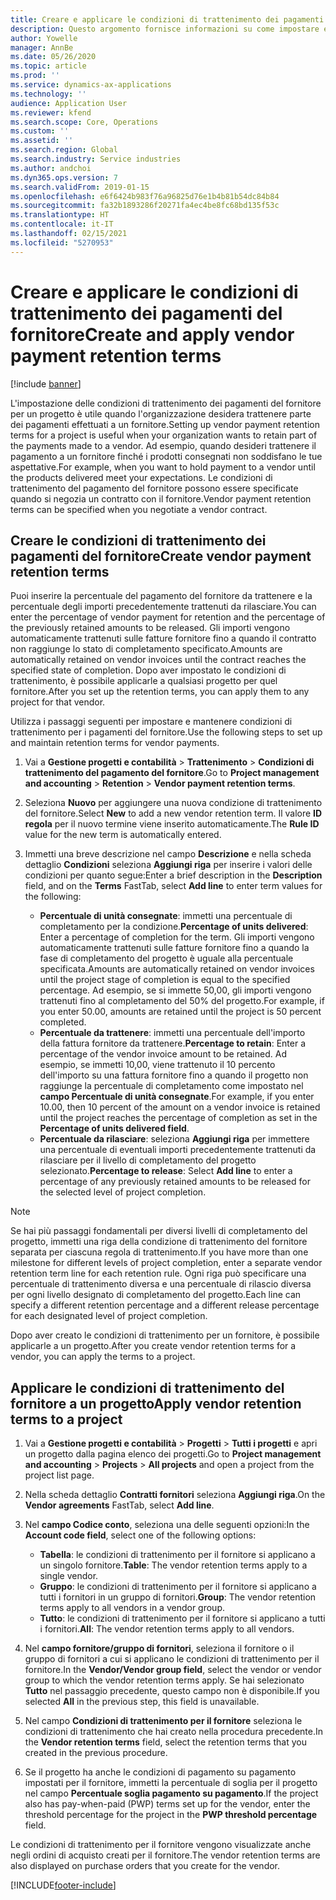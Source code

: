 ```yaml
---
title: Creare e applicare le condizioni di trattenimento dei pagamenti del fornitore
description: Questo argomento fornisce informazioni su come impostare e mantenere le condizioni di trattenimento per i pagamenti dei fornitori.
author: Yowelle
manager: AnnBe
ms.date: 05/26/2020
ms.topic: article
ms.prod: ''
ms.service: dynamics-ax-applications
ms.technology: ''
audience: Application User
ms.reviewer: kfend
ms.search.scope: Core, Operations
ms.custom: ''
ms.assetid: ''
ms.search.region: Global
ms.search.industry: Service industries
ms.author: andchoi
ms.dyn365.ops.version: 7
ms.search.validFrom: 2019-01-15
ms.openlocfilehash: e6f6424b983f76a96825d76e1b4b81b54dc84b84
ms.sourcegitcommit: fa32b1893286f20271fa4ec4be8fc68bd135f53c
ms.translationtype: HT
ms.contentlocale: it-IT
ms.lasthandoff: 02/15/2021
ms.locfileid: "5270953"
---
```

# <a name="create-and-apply-vendor-payment-retention-terms"></a><span data-ttu-id="2f352-103">Creare e applicare le condizioni di trattenimento dei pagamenti del fornitore</span><span class="sxs-lookup"><span data-stu-id="2f352-103">Create and apply vendor payment retention terms</span></span>

[!include [banner](../includes/banner.md)] 

<span data-ttu-id="2f352-104">L'impostazione delle condizioni di trattenimento dei pagamenti del fornitore per un progetto è utile quando l'organizzazione desidera trattenere parte dei pagamenti effettuati a un fornitore.</span><span class="sxs-lookup"><span data-stu-id="2f352-104">Setting up vendor payment retention terms for a project is useful when your organization wants to retain part of the payments made to a vendor.</span></span> <span data-ttu-id="2f352-105">Ad esempio, quando desideri trattenere il pagamento a un fornitore finché i prodotti consegnati non soddisfano le tue aspettative.</span><span class="sxs-lookup"><span data-stu-id="2f352-105">For example, when you want to hold payment to a vendor until the products delivered meet your expectations.</span></span> <span data-ttu-id="2f352-106">Le condizioni di trattenimento del pagamento del fornitore possono essere specificate quando si negozia un contratto con il fornitore.</span><span class="sxs-lookup"><span data-stu-id="2f352-106">Vendor payment retention terms can be specified when you negotiate a vendor contract.</span></span>

## <a name="create-vendor-payment-retention-terms"></a><span data-ttu-id="2f352-107">Creare le condizioni di trattenimento dei pagamenti del fornitore</span><span class="sxs-lookup"><span data-stu-id="2f352-107">Create vendor payment retention terms</span></span>

<span data-ttu-id="2f352-108">Puoi inserire la percentuale del pagamento del fornitore da trattenere e la percentuale degli importi precedentemente trattenuti da rilasciare.</span><span class="sxs-lookup"><span data-stu-id="2f352-108">You can enter the percentage of vendor payment for retention and the percentage of the previously retained amounts to be released.</span></span> <span data-ttu-id="2f352-109">Gli importi vengono automaticamente trattenuti sulle fatture fornitore fino a quando il contratto non raggiunge lo stato di completamento specificato.</span><span class="sxs-lookup"><span data-stu-id="2f352-109">Amounts are automatically retained on vendor invoices until the contract reaches the specified state of completion.</span></span> <span data-ttu-id="2f352-110">Dopo aver impostato le condizioni di trattenimento, è possibile applicarle a qualsiasi progetto per quel fornitore.</span><span class="sxs-lookup"><span data-stu-id="2f352-110">After you set up the retention terms, you can apply them to any project for that vendor.</span></span>

<span data-ttu-id="2f352-111">Utilizza i passaggi seguenti per impostare e mantenere condizioni di trattenimento per i pagamenti del fornitore.</span><span class="sxs-lookup"><span data-stu-id="2f352-111">Use the following steps to set up and maintain retention terms for vendor payments.</span></span> 

1. <span data-ttu-id="2f352-112">Vai a **Gestione progetti e contabilità** > **Trattenimento** > **Condizioni di trattenimento del pagamento del fornitore**.</span><span class="sxs-lookup"><span data-stu-id="2f352-112">Go to **Project management and accounting** > **Retention** > **Vendor payment retention terms**.</span></span>
2. <span data-ttu-id="2f352-113">Seleziona **Nuovo** per aggiungere una nuova condizione di trattenimento del fornitore.</span><span class="sxs-lookup"><span data-stu-id="2f352-113">Select **New** to add a new vendor retention term.</span></span> <span data-ttu-id="2f352-114">Il valore **ID regola** per il nuovo termine viene inserito automaticamente.</span><span class="sxs-lookup"><span data-stu-id="2f352-114">The **Rule ID** value for the new term is automatically entered.</span></span> 
3. <span data-ttu-id="2f352-115">Immetti una breve descrizione nel campo **Descrizione** e nella scheda dettaglio **Condizioni** seleziona **Aggiungi riga** per inserire i valori delle condizioni per quanto segue:</span><span class="sxs-lookup"><span data-stu-id="2f352-115">Enter a brief description in the **Description** field, and on the **Terms** FastTab, select **Add line** to enter term values for the following:</span></span>

   - <span data-ttu-id="2f352-116">**Percentuale di unità consegnate**: immetti una percentuale di completamento per la condizione.</span><span class="sxs-lookup"><span data-stu-id="2f352-116">**Percentage of units delivered**: Enter a percentage of completion for the term.</span></span> <span data-ttu-id="2f352-117">Gli importi vengono automaticamente trattenuti sulle fatture fornitore fino a quando la fase di completamento del progetto è uguale alla percentuale specificata.</span><span class="sxs-lookup"><span data-stu-id="2f352-117">Amounts are automatically retained on vendor invoices until the project stage of completion is equal to the specified percentage.</span></span> <span data-ttu-id="2f352-118">Ad esempio, se si immette 50,00, gli importi vengono trattenuti fino al completamento del 50% del progetto.</span><span class="sxs-lookup"><span data-stu-id="2f352-118">For example, if you enter 50.00, amounts are retained until the project is 50 percent completed.</span></span>
   - <span data-ttu-id="2f352-119">**Percentuale da trattenere**: immetti una percentuale dell'importo della fattura fornitore da trattenere.</span><span class="sxs-lookup"><span data-stu-id="2f352-119">**Percentage to retain**: Enter a percentage of the vendor invoice amount to be retained.</span></span> <span data-ttu-id="2f352-120">Ad esempio, se immetti 10,00, viene trattenuto il 10 percento dell'importo su una fattura fornitore fino a quando il progetto non raggiunge la percentuale di completamento come impostato nel **campo Percentuale di unità consegnate**.</span><span class="sxs-lookup"><span data-stu-id="2f352-120">For example, if you enter 10.00, then 10 percent of the amount on a vendor invoice is retained until the project reaches the percentage of completion as set in the **Percentage of units delivered field**.</span></span>
   - <span data-ttu-id="2f352-121">**Percentuale da rilasciare**: seleziona **Aggiungi riga** per immettere una percentuale di eventuali importi precedentemente trattenuti da rilasciare per il livello di completamento del progetto selezionato.</span><span class="sxs-lookup"><span data-stu-id="2f352-121">**Percentage to release**: Select **Add line** to enter a percentage of any previously retained amounts to be released for the selected level of project completion.</span></span>

> [!NOTE]
> <span data-ttu-id="2f352-122">Se hai più passaggi fondamentali per diversi livelli di completamento del progetto, immetti una riga della condizione di trattenimento del fornitore separata per ciascuna regola di trattenimento.</span><span class="sxs-lookup"><span data-stu-id="2f352-122">If you have more than one milestone for different levels of project completion, enter a separate vendor retention term line for each retention rule.</span></span> <span data-ttu-id="2f352-123">Ogni riga può specificare una percentuale di trattenimento diversa e una percentuale di rilascio diversa per ogni livello designato di completamento del progetto.</span><span class="sxs-lookup"><span data-stu-id="2f352-123">Each line can specify a different retention percentage and a different release percentage for each designated level of project completion.</span></span>

<span data-ttu-id="2f352-124">Dopo aver creato le condizioni di trattenimento per un fornitore, è possibile applicarle a un progetto.</span><span class="sxs-lookup"><span data-stu-id="2f352-124">After you create vendor retention terms for a vendor, you can apply the terms to a project.</span></span>

## <a name="apply-vendor-retention-terms-to-a-project"></a><span data-ttu-id="2f352-125">Applicare le condizioni di trattenimento del fornitore a un progetto</span><span class="sxs-lookup"><span data-stu-id="2f352-125">Apply vendor retention terms to a project</span></span>

1. <span data-ttu-id="2f352-126">Vai a **Gestione progetti e contabilità** > **Progetti** > **Tutti i progetti** e apri un progetto dalla pagina elenco dei progetti.</span><span class="sxs-lookup"><span data-stu-id="2f352-126">Go to **Project management and accounting** > **Projects** > **All projects** and open a project from the project list page.</span></span>
2. <span data-ttu-id="2f352-127">Nella scheda dettaglio **Contratti fornitori** seleziona **Aggiungi riga**.</span><span class="sxs-lookup"><span data-stu-id="2f352-127">On the **Vendor agreements** FastTab, select **Add line**.</span></span>
3. <span data-ttu-id="2f352-128">Nel **campo Codice conto**, seleziona una delle seguenti opzioni:</span><span class="sxs-lookup"><span data-stu-id="2f352-128">In the **Account code field**, select one of the following options:</span></span> 

   - <span data-ttu-id="2f352-129">**Tabella**: le condizioni di trattenimento per il fornitore si applicano a un singolo fornitore.</span><span class="sxs-lookup"><span data-stu-id="2f352-129">**Table**: The vendor retention terms apply to a single vendor.</span></span>
   - <span data-ttu-id="2f352-130">**Gruppo**: le condizioni di trattenimento per il fornitore si applicano a tutti i fornitori in un gruppo di fornitori.</span><span class="sxs-lookup"><span data-stu-id="2f352-130">**Group**: The vendor retention terms apply to all vendors in a vendor group.</span></span>
   - <span data-ttu-id="2f352-131">**Tutto**: le condizioni di trattenimento per il fornitore si applicano a tutti i fornitori.</span><span class="sxs-lookup"><span data-stu-id="2f352-131">**All**: The vendor retention terms apply to all vendors.</span></span>

4. <span data-ttu-id="2f352-132">Nel **campo fornitore/gruppo di fornitori**, seleziona il fornitore o il gruppo di fornitori a cui si applicano le condizioni di trattenimento per il fornitore.</span><span class="sxs-lookup"><span data-stu-id="2f352-132">In the **Vendor/Vendor group field**, select the vendor or vendor group to which the vendor retention terms apply.</span></span> <span data-ttu-id="2f352-133">Se hai selezionato **Tutto** nel passaggio precedente, questo campo non è disponibile.</span><span class="sxs-lookup"><span data-stu-id="2f352-133">If you selected **All** in the previous step, this field is unavailable.</span></span>
5. <span data-ttu-id="2f352-134">Nel campo **Condizioni di trattenimento per il fornitore** seleziona le condizioni di trattenimento che hai creato nella procedura precedente.</span><span class="sxs-lookup"><span data-stu-id="2f352-134">In the **Vendor retention terms** field, select the retention terms that you created in the previous procedure.</span></span>
6. <span data-ttu-id="2f352-135">Se il progetto ha anche le condizioni di pagamento su pagamento impostati per il fornitore, immetti la percentuale di soglia per il progetto nel campo **Percentuale soglia pagamento su pagamento**.</span><span class="sxs-lookup"><span data-stu-id="2f352-135">If the project also has pay-when-paid (PWP) terms set up for the vendor, enter the threshold percentage for the project in the **PWP threshold percentage** field.</span></span>

<span data-ttu-id="2f352-136">Le condizioni di trattenimento per il fornitore vengono visualizzate anche negli ordini di acquisto creati per il fornitore.</span><span class="sxs-lookup"><span data-stu-id="2f352-136">The vendor retention terms are also displayed on purchase orders that you create for the vendor.</span></span>


[!INCLUDE[footer-include](../includes/footer-banner.md)]